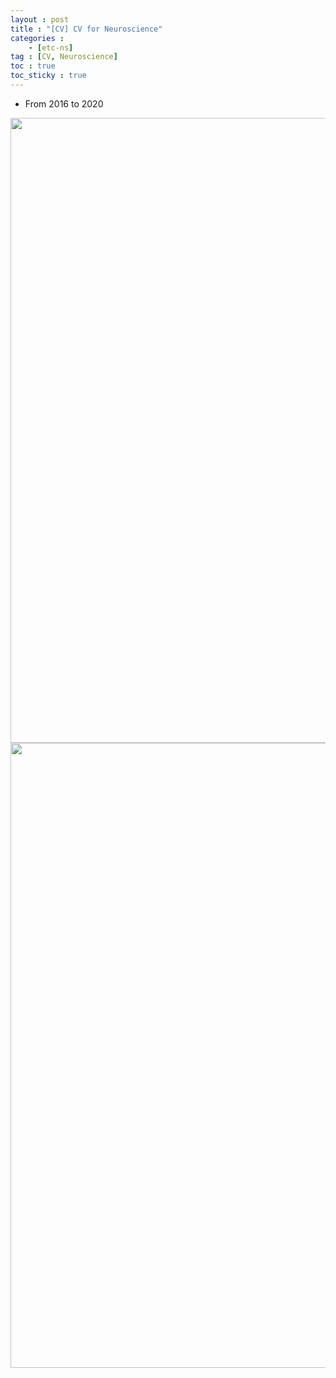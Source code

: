 ```yaml
---
layout : post
title : "[CV] CV for Neuroscience"
categories : 
    - [etc-ns]
tag : [CV, Neuroscience]
toc : true
toc_sticky : true
---
```


- From 2016 to 2020

<img src="https://user-images.githubusercontent.com/92680829/169657869-1256f926-c9d2-436a-ba87-e8b3cff90fb0.png" width="1000">
<img src="https://user-images.githubusercontent.com/92680829/169657949-bd1696b9-1af1-4ef4-be54-325c4af8a49c.png" width="1000">